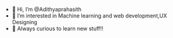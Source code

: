- 👋 Hi, I’m @Adithyaprahasith
- 👀 I’m interested in Machine learning and web development,UX Designing
- 🌱 Always curious to learn new stuff!!


<!---
Adithyaprahasith/Adithyaprahasith is a ✨ special ✨ repository because its `README.md` (this file) appears on your GitHub profile.
You can click the Preview link to take a look at your changes.
--->
